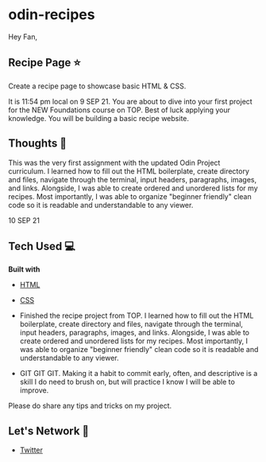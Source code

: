 # odin-recipes

Hey Fan,
## Recipe Page ⭐️
Create a recipe page to showcase basic HTML & CSS.    

It is 11:54 pm local on 9 SEP 21. You are about to dive into your first project
for the NEW Foundations course on TOP. Best of luck applying your knowledge. You
will be building a basic recipe website. 
## Thoughts 💭
This was the very first assignment with the updated Odin Project curriculum. I learned how to fill out the HTML boilerplate, create directory and files, navigate through the terminal, input headers, paragraphs, images, and links. Alongside, I was able to create ordered and unordered lists for my recipes. Most importantly, I was able to organize "beginner friendly" clean code so it is readable and understandable to any viewer. 

10 SEP 21
## Tech Used 💻
<b>Built with</b>
- [HTML](https://developer.mozilla.org/en-US/docs/Web/HTML) 
- [CSS](https://developer.mozilla.org/en-US/docs/Web/CSS)

- Finished the recipe project from TOP. I learned how to fill out the HTML
boilerplate, create directory and files, navigate through the terminal, input headers, paragraphs,
images, and links. Alongside, I was able to create ordered and unordered lists for my recipes.
Most importantly, I was able to organize "beginner friendly" clean code so it is readable and understandable to any viewer.

- GIT GIT GIT. Making it a habit to commit early, often, and descriptive is a skill I do need to brush on, but will practice I know I will be able to improve.

Please do share any tips and tricks on my project. 
## Let's Network 🔗
- [Twitter](https://twitter.com/home)